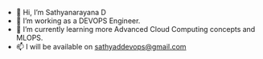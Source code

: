 - 👋 Hi, I’m Sathyanarayana D
- 👀 I’m working as a DEVOPS Engineer.
- 🌱 I’m currently learning more Advanced Cloud Computing concepts and MLOPS.
- 📫 I will be available on sathyaddevops@gmail.com

<!---
sathyaddevops/sathyaddevops is a ✨ special ✨ repository because its `README.md` (this file) appears on your GitHub profile.
You can click the Preview link to take a look at your changes.
--->
